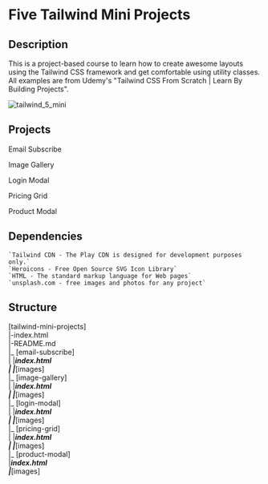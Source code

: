 # Five Tailwind Mini Projects

## Description
This is a project-based course to learn how to create awesome layouts using the Tailwind CSS framework and get comfortable using utility classes. All examples are from Udemy's "Tailwind CSS From Scratch | Learn By Building Projects".

![tailwind_5_mini](https://user-images.githubusercontent.com/90348779/188270857-c14d1c1c-cf8b-4239-a62b-200c9833e4ff.png)

## Projects

Email Subscribe

Image Gallery

Login Modal

Pricing Grid

Product Modal

## Dependencies 

    `Tailwind CDN - The Play CDN is designed for development purposes only.`
    `Heroicons - Free Open Source SVG Icon Library`
    `HTML - The standard markup language for Web pages`
    `unsplash.com - free images and photos for any project`

## Structure 

  [tailwind-mini-projects]  
  |-index.html  
  |-README.md  
  |_ [email-subscribe]  
  |   |___index.html  
  |   |___[images]  
  |_ [image-gallery]  
  |   |___index.html  
  |   |___[images]  
  |_ [login-modal]  
  |   |___index.html  
  |   |___[images]  
  |_ [pricing-grid]  
  |   |___index.html  
  |   |___[images]  
  |_ [product-modal]  
      |___index.html  
      |___[images]  
